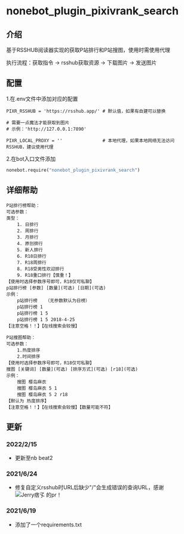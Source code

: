 # nonebot_plugin_pixivrank_search


## 介绍

基于RSSHUB阅读器实现的获取P站排行和P站搜图，使用时需使用代理

执行流程：获取指令 -> rsshub获取资源 -> 下载图片 -> 发送图片


## 配置

1.在.env文件中添加对应的配置

```env
PIXR_RSSHUB = 'https://rsshub.app/' # 默认值，如果有自建可以替换

# 需要一点魔法才能获取到图片
# 示例：'http://127.0.0.1:7890'

PIXR_LOCAL_PROXY = ''               # 本地代理，如果本地网络无法访问RSSHUB，建议使用代理
```

2.在bot入口文件添加

```python
nonebot.require("nonebot_plugin_pixivrank_search")
```


## 详细帮助

```
P站排行榜帮助：
可选参数：
类型：
    1. 日排行
    2. 周排行
    3. 月排行
    4. 原创排行
    5. 新人排行
    6. R18日排行
    7. R18周排行
    8. R18受男性欢迎排行
    9. R18重口排行【慎重！】
【使用时选择参数序号即可，R18仅可私聊】
p站排行榜 [参数] [数量](可选) [日期](可选)
示例：
    p站排行榜   （无参数默认为日榜）
    p站排行榜 1
    p站排行榜 1 5
    p站排行榜 1 5 2018-4-25
【注意空格！！】【在线搜索会较慢】

P站搜图帮助：
可选参数：
    1.热度排序
    2.时间排序
【使用时选择参数序号即可，R18仅可私聊】 
搜图 [关键词] [数量](可选) [排序方式](可选) [r18](可选)
示例：
    搜图 樱岛麻衣
    搜图 樱岛麻衣 5 1
    搜图 樱岛麻衣 5 2 r18
【默认为 热度排序】
【注意空格！！】【在线搜索会较慢】【数量可能不符】
```
## 更新

### 2022/2/15

* 更新至nb beat2

### 2021/6/24

* 修复自定义rsshub时URL后缺少"/"会生成错误的查询URL，感谢 ![Jerry痞孓](https://github.com/Jerry-FaGe) 的pr！

### 2021/6/19

* 添加了一个requirements.txt
